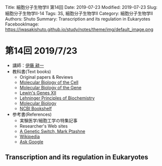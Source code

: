 Title: 細胞分子生物学Ⅱ 第14回
Date: 2019-07-23
Modified: 2019-07-23
Slug: 細胞分子生物学Ⅱ-14
Tags: 3S, 細胞分子生物学Ⅱ
Category: 細胞分子生物学Ⅱ
Authors: Shuto
Summary: Transcription and its regulation in Eukaryotes
FacebookImage: https://iwasakishuto.github.io/study/notes/theme/img/default_image.png

# 第14回 2019/7/23
- 講師：[伊藤 耕一](http://www.cbms.k.u-tokyo.ac.jp/lab/ito.html)
- 教科書(Text books)
  - Original papers & Reviews
  - [Molecular Biology of the Cell](https://www.amazon.co.jp/Molecular-Biology-Cell-Bruce-Alberts/dp/0815344643)
  - [Molecular Biology of the Gene](https://www.amazon.co.jp/Molecular-Biology-Gene-James-Watson/dp/0321762436)
  - [Lewin's Genes XII](https://www.amazon.co.jp/Lewins-Genes-XII/dp/1284104494)
  - [Lehninger Principles of Biochemistry](https://www.amazon.co.jp/Lehninger-Principles-Biochemistry-Michael-Cox/dp/1464109621)
  - [Molecular Biology](https://www.amazon.co.jp/Molecular-Biology-Robert-F-Weaver/dp/0071102167)
  - [NCBI Bookshelf](https://www.ncbi.nlm.nih.gov/books/)
- 参考書(References)
  - 実験医学/細胞工学の特集記事
  - Researcher's Web sites
  - [A Genetic Switch, Mark Ptashne](https://www.amazon.com/Genetic-Switch-Third-Lambda-Revisited/dp/0879697164)
  - [Wikipedia](https://www.wikipedia.org/)
  - [Ask Google](https://www.google.com/)


## Transcription and its regulation in Eukaryotes
